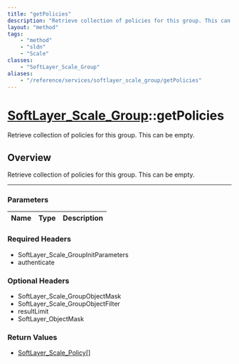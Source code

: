 ```yaml
---
title: "getPolicies"
description: "Retrieve collection of policies for this group. This can be empty."
layout: "method"
tags:
    - "method"
    - "sldn"
    - "Scale"
classes:
    - "SoftLayer_Scale_Group"
aliases:
    - "/reference/services/softlayer_scale_group/getPolicies"
---
```

# [SoftLayer_Scale_Group](/reference/services/SoftLayer_Scale_Group)::getPolicies


Retrieve collection of policies for this group. This can be empty.


## Overview 
Retrieve collection of policies for this group. This can be empty.

-----

### Parameters 
|Name | Type | Description |
| --- | --- | --- |


### Required Headers
* SoftLayer_Scale_GroupInitParameters
* authenticate


### Optional Headers
* SoftLayer_Scale_GroupObjectMask
* SoftLayer_Scale_GroupObjectFilter
* resultLimit
* SoftLayer_ObjectMask

### Return Values
* <a href='/reference/datatypes/SoftLayer_Scale_Policy'>SoftLayer_Scale_Policy[] </a>





